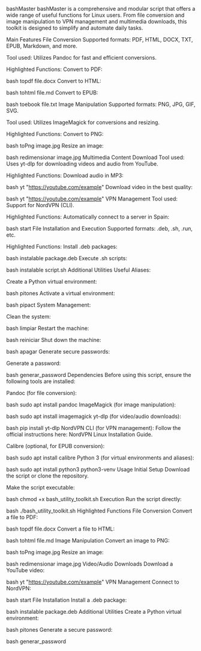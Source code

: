 bashMaster
bashMaster is a comprehensive and modular script that offers a wide range of useful functions for Linux users. From file conversion and image manipulation to VPN management and multimedia downloads, this toolkit is designed to simplify and automate daily tasks.

Main Features
File Conversion
Supported formats: PDF, HTML, DOCX, TXT, EPUB, Markdown, and more.

Tool used: Utilizes Pandoc for fast and efficient conversions.

Highlighted Functions:
Convert to PDF:

bash
topdf file.docx
Convert to HTML:

bash
tohtml file.md
Convert to EPUB:

bash
toebook file.txt
Image Manipulation
Supported formats: PNG, JPG, GIF, SVG.

Tool used: Utilizes ImageMagick for conversions and resizing.

Highlighted Functions:
Convert to PNG:

bash
toPng image.jpg
Resize an image:

bash
redimensionar image.jpg
Multimedia Content Download
Tool used: Uses yt-dlp for downloading videos and audio from YouTube.

Highlighted Functions:
Download audio in MP3:

bash
yt "https://youtube.com/example"
Download video in the best quality:

bash
yt "https://youtube.com/example"
VPN Management
Tool used: Support for NordVPN (CLI).

Highlighted Functions:
Automatically connect to a server in Spain:

bash
start
File Installation and Execution
Supported formats: .deb, .sh, .run, etc.

Highlighted Functions:
Install .deb packages:

bash
instalable package.deb
Execute .sh scripts:

bash
instalable script.sh
Additional Utilities
Useful Aliases:

Create a Python virtual environment:

bash
pitones
Activate a virtual environment:

bash
pipact
System Management:

Clean the system:

bash
limpiar
Restart the machine:

bash
reiniciar
Shut down the machine:

bash
apagar
Generate secure passwords:

Generate a password:

bash
generar_password
Dependencies
Before using this script, ensure the following tools are installed:

Pandoc (for file conversion):

bash
sudo apt install pandoc
ImageMagick (for image manipulation):

bash
sudo apt install imagemagick
yt-dlp (for video/audio downloads):

bash
pip install yt-dlp
NordVPN CLI (for VPN management): Follow the official instructions here: NordVPN Linux Installation Guide.

Calibre (optional, for EPUB conversion):

bash
sudo apt install calibre
Python 3 (for virtual environments and aliases):

bash
sudo apt install python3 python3-venv
Usage
Initial Setup
Download the script or clone the repository.

Make the script executable:

bash
chmod +x bash_utility_toolkit.sh
Execution
Run the script directly:

bash
./bash_utility_toolkit.sh
Highlighted Functions
File Conversion
Convert a file to PDF:

bash
topdf file.docx
Convert a file to HTML:

bash
tohtml file.md
Image Manipulation
Convert an image to PNG:

bash
toPng image.jpg
Resize an image:

bash
redimensionar image.jpg
Video/Audio Downloads
Download a YouTube video:

bash
yt "https://youtube.com/example"
VPN Management
Connect to NordVPN:

bash
start
File Installation
Install a .deb package:

bash
instalable package.deb
Additional Utilities
Create a Python virtual environment:

bash
pitones
Generate a secure password:

bash
generar_password
